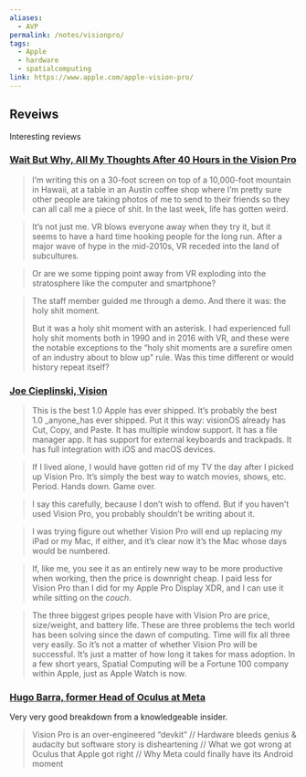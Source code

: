 ```yaml
---
aliases:
  - AVP
permalink: /notes/visionpro/
tags:
  - Apple
  - hardware
  - spatialcomputing
link: https://www.apple.com/apple-vision-pro/
---
```


## Reveiws

Interesting reviews 
### [Wait But Why, All My Thoughts After 40 Hours in the Vision Pro](https://waitbutwhy.com/2024/02/vision-pro.html)

> I’m writing this on a 30-foot screen on top of a 10,000-foot mountain in Hawaii, at a table in an Austin coffee shop where I’m pretty sure other people are taking photos of me to send to their friends so they can all call me a piece of shit. In the last week, life has gotten weird.

> It’s not just me. VR blows everyone away when they try it, but it seems to have a hard time hooking people for the long run. After a major wave of hype in the mid-2010s, VR receded into the land of subcultures.

> Or are we some tipping point away from VR exploding into the stratosphere like the computer and smartphone?

> The staff member guided me through a demo. And there it was: the holy shit moment.
> 
> But it was a holy shit moment with an asterisk. I had experienced full holy shit moments both in 1990 and in 2016 with VR, and these were the notable exceptions to the “holy shit moments are a surefire omen of an industry about to blow up” rule. Was this time different or would history repeat itself?



### [Joe Cieplinski, Vision](https://joecieplinski.com/blog/2024/02/10/vision/)

> This is the best 1.0 Apple has ever shipped. It’s probably the best 1.0 _anyone_has ever shipped. Put it this way: visionOS already has Cut, Copy, and Paste. It has multiple window support. It has a file manager app. It has support for external keyboards and trackpads. It has full integration with iOS and macOS devices.

> If I lived alone, I would have gotten rid of my TV the day after I picked up Vision Pro. It’s simply the best way to watch movies, shows, etc. Period. Hands down. Game over.

> I say this carefully, because I don’t wish to offend. But if you haven’t used Vision Pro, you probably shouldn’t be writing about it.

> I was trying figure out whether Vision Pro will end up replacing my iPad or my Mac, if either, and it’s clear now it’s the Mac whose days would be numbered.

> If, like me, you see it as an entirely new way to be more productive when working, then the price is downright cheap. I paid less for Vision Pro than I did for my Apple Pro Display XDR, and I can use it while sitting on the _couch_.

> The three biggest gripes people have with Vision Pro are price, size/weight, and battery life. These are three problems the tech world has been solving since the dawn of computing. Time will fix all three very easily. So it’s not a matter of whether Vision Pro will be successful. It’s just a matter of how long it takes for mass adoption. In a few short years, Spatial Computing will be a Fortune 100 company within Apple, just as Apple Watch is now.

### [Hugo Barra, former Head of Oculus at Meta](https://hugo.blog/2024/03/11/vision-pro/)

Very very good breakdown from a knowledgeable insider. 

> Vision Pro is an over-engineered “devkit” // Hardware bleeds genius & audacity but software story is disheartening // What we got wrong at Oculus that Apple got right // Why Meta could finally have its Android moment